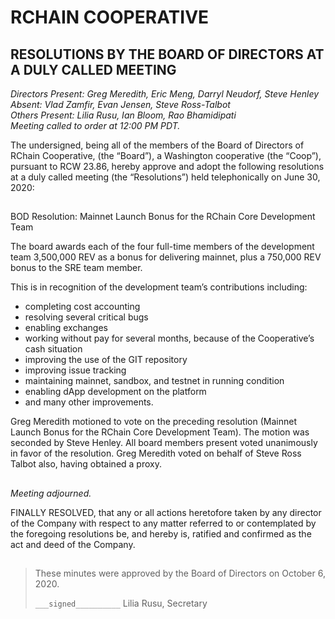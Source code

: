 <!Markdown rendering of [20200630_minutes.pdf](/2020/06-30/20200630_minutes.pdf)->

# RCHAIN COOPERATIVE

## RESOLUTIONS BY THE BOARD OF DIRECTORS AT A DULY CALLED MEETING

*Directors Present: Greg Meredith, Eric Meng, Darryl Neudorf, Steve Henley* \
*Absent:  Vlad Zamfir, Evan Jensen, Steve Ross-Talbot* \
*Others Present:  Lilia Rusu, Ian Bloom, Rao Bhamidipati* \
*Meeting called to order at 12:00 PM PDT.*

The undersigned, being all of the members of the Board of Directors of RChain Cooperative, (the “Board”), a Washington cooperative (the “Coop”), pursuant to RCW 23.86, hereby approve and adopt the following resolutions at a duly called meeting (the “Resolutions”) held telephonically on June 30, 2020:

##

BOD Resolution: Mainnet Launch Bonus for the RChain Core Development Team 

The board awards each of the four full-time members of the development team 3,500,000 REV as a bonus for delivering mainnet, plus a 750,000 REV bonus to the SRE team member.  

This is in recognition of the development team’s contributions including:
* completing cost accounting
* resolving several critical bugs
* enabling exchanges
* working without pay for several months, because of the Cooperative’s cash situation 
* improving the use of the GIT repository
* improving issue tracking
* maintaining mainnet, sandbox, and testnet in running condition
* enabling dApp development on the platform 
* and many other improvements.

Greg Meredith motioned to vote on the preceding resolution (Mainnet Launch Bonus for the RChain Core Development Team). The motion was seconded by Steve Henley. All board members present voted unanimously in favor of the resolution. Greg Meredith voted on behalf of Steve Ross Talbot also, having obtained a proxy.

##

*Meeting adjourned.*

FINALLY RESOLVED, that any or all actions heretofore taken by any director of the Company with respect to any matter referred to or contemplated by the foregoing resolutions be, and hereby is, ratified and confirmed as the act and deed of the Company.

##

>These minutes were approved by the Board of Directors on October 6, 2020.
>
> `___signed__________`
> Lilia Rusu, Secretary
